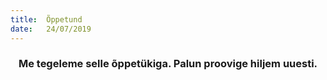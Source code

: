 ```yaml
---
title:  Õppetund
date:   24/07/2019
---
```


### <center>Me tegeleme selle õppetükiga. Palun proovige hiljem uuesti.</center>